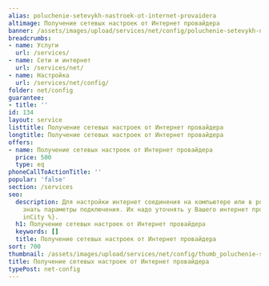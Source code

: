 ```yaml
---
alias: poluchenie-setevykh-nastroek-ot-internet-provaidera
altimage: Получение сетевых настроек от Интернет провайдера
banner: /assets/images/upload/services/net/config/poluchenie-setevykh-nastroek-ot-internet-provaidera.jpg
breadcrumbs:
- name: Услуги
  url: /services/
- name: Сети и интернет
  url: /services/net/
- name: Настройка
  url: /services/net/config/
folder: net/config
guarantee:
- title: ''
id: 134
layout: service
listtitle: Получение сетевых настроек от Интернет провайдера
longtitle: Получение сетевых настроек от Интернет провайдера
offers:
- name: Получение сетевых настроек от Интернет провайдера
  price: 500
  type: eq
phoneCallToActionTitle: ''
popular: 'false'
section: /services
seo:
  description: Для настройки интернет соединения на компьютере или в роутере необходимо
    знать параметры подключения. Их надо уточнять у Вашего интернет провайдера {%
    inCity %}.
  h1: Получение сетевых настроек от Интернет провайдера
  keywords: []
  title: Получение сетевых настроек от Интернет провайдера
sort: 700
thumbnail: /assets/images/upload/services/net/config/thumb_poluchenie-setevykh-nastroek-ot-internet-provaidera.jpg
title: Получение сетевых настроек от Интернет провайдера
typePost: net-config
---
```

